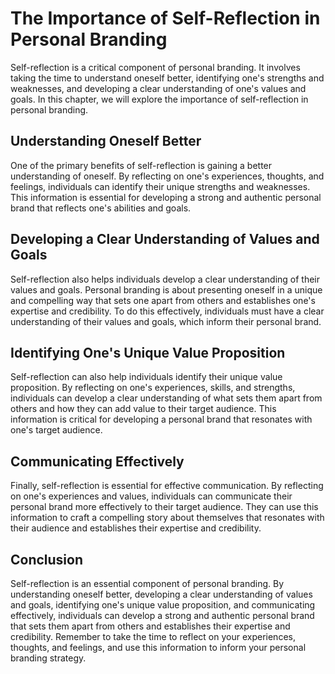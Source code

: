 The Importance of Self-Reflection in Personal Branding
========================================================================================================

Self-reflection is a critical component of personal branding. It involves taking the time to understand oneself better, identifying one's strengths and weaknesses, and developing a clear understanding of one's values and goals. In this chapter, we will explore the importance of self-reflection in personal branding.

Understanding Oneself Better
----------------------------

One of the primary benefits of self-reflection is gaining a better understanding of oneself. By reflecting on one's experiences, thoughts, and feelings, individuals can identify their unique strengths and weaknesses. This information is essential for developing a strong and authentic personal brand that reflects one's abilities and goals.

Developing a Clear Understanding of Values and Goals
----------------------------------------------------

Self-reflection also helps individuals develop a clear understanding of their values and goals. Personal branding is about presenting oneself in a unique and compelling way that sets one apart from others and establishes one's expertise and credibility. To do this effectively, individuals must have a clear understanding of their values and goals, which inform their personal brand.

Identifying One's Unique Value Proposition
------------------------------------------

Self-reflection can also help individuals identify their unique value proposition. By reflecting on one's experiences, skills, and strengths, individuals can develop a clear understanding of what sets them apart from others and how they can add value to their target audience. This information is critical for developing a personal brand that resonates with one's target audience.

Communicating Effectively
-------------------------

Finally, self-reflection is essential for effective communication. By reflecting on one's experiences and values, individuals can communicate their personal brand more effectively to their target audience. They can use this information to craft a compelling story about themselves that resonates with their audience and establishes their expertise and credibility.

Conclusion
----------

Self-reflection is an essential component of personal branding. By understanding oneself better, developing a clear understanding of values and goals, identifying one's unique value proposition, and communicating effectively, individuals can develop a strong and authentic personal brand that sets them apart from others and establishes their expertise and credibility. Remember to take the time to reflect on your experiences, thoughts, and feelings, and use this information to inform your personal branding strategy.

